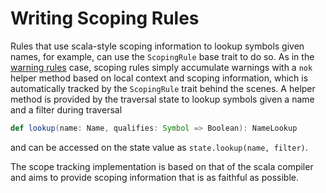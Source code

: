 # Writing Scoping Rules

Rules that use scala-style scoping information to lookup symbols given names, for example, can use the `ScopingRule` base trait to do so. As in the [warning rules](/wiki/traversal/warning-rules.md) case, scoping rules simply accumulate warnings with a `nok` helper method based on local context and scoping information, which is automatically tracked by the `ScopingRule` trait behind the scenes. A helper method is provided by the traversal state to lookup symbols given a name and a filter during traversal
```scala
def lookup(name: Name, qualifies: Symbol => Boolean): NameLookup
```
and can be accessed on the state value as `state.lookup(name, filter)`.

The scope tracking implementation is based on that of the scala compiler and aims to provide scoping information that is as faithful as possible.
